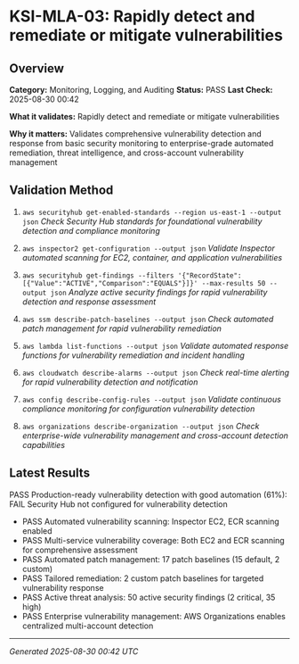 # KSI-MLA-03: Rapidly detect and remediate or mitigate vulnerabilities

## Overview

**Category:** Monitoring, Logging, and Auditing
**Status:** PASS
**Last Check:** 2025-08-30 00:42

**What it validates:** Rapidly detect and remediate or mitigate vulnerabilities

**Why it matters:** Validates comprehensive vulnerability detection and response from basic security monitoring to enterprise-grade automated remediation, threat intelligence, and cross-account vulnerability management

## Validation Method

1. `aws securityhub get-enabled-standards --region us-east-1 --output json`
   *Check Security Hub standards for foundational vulnerability detection and compliance monitoring*

2. `aws inspector2 get-configuration --output json`
   *Validate Inspector automated scanning for EC2, container, and application vulnerabilities*

3. `aws securityhub get-findings --filters '{"RecordState":[{"Value":"ACTIVE","Comparison":"EQUALS"}]}' --max-results 50 --output json`
   *Analyze active security findings for rapid vulnerability detection and response assessment*

4. `aws ssm describe-patch-baselines --output json`
   *Check automated patch management for rapid vulnerability remediation*

5. `aws lambda list-functions --output json`
   *Validate automated response functions for vulnerability remediation and incident handling*

6. `aws cloudwatch describe-alarms --output json`
   *Check real-time alerting for rapid vulnerability detection and notification*

7. `aws config describe-config-rules --output json`
   *Validate continuous compliance monitoring for configuration vulnerability detection*

8. `aws organizations describe-organization --output json`
   *Check enterprise-wide vulnerability management and cross-account detection capabilities*

## Latest Results

PASS Production-ready vulnerability detection with good automation (61%): FAIL Security Hub not configured for vulnerability detection
- PASS Automated vulnerability scanning: Inspector EC2, ECR scanning enabled
- PASS Multi-service vulnerability coverage: Both EC2 and ECR scanning for comprehensive assessment
- PASS Automated patch management: 17 patch baselines (15 default, 2 custom)
- PASS Tailored remediation: 2 custom patch baselines for targeted vulnerability response
- PASS Active threat analysis: 50 active security findings (2 critical, 35 high)
- PASS Enterprise vulnerability management: AWS Organizations enables centralized multi-account detection

---
*Generated 2025-08-30 00:42 UTC*